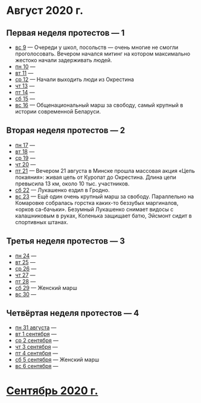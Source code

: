 # Август 2020 г.

## Первая неделя протестов — 1

- [вс 9](./09.md) — Очереди у школ, посольств — очень многие не смогли проголосовать. Вечером начался митинг на котором максимально жестоко начали задерживать людей.
- [пн 10](./10.md) — 
- [вт 11](./11.md) —  
- [ср 12](./12.md) — Начали выходить люди из Окрестина
- [чт 13](./13.md) — 
- [пт 14](./14.md) — 
- [сб 15](./15.md) — 
- [вс 16](./16.md) — Общенациональный марш за свободу, самый крупный в истории современной Беларуси.

## Вторая неделя протестов — 2 

- [пн 17](./17.md) — 
- [вт 18](./18.md) — 
- [ср 19](./19.md) — 
- [чт 20](./20.md) — 
- [пт 21](./21.md) — Вечером 21 августа в Минске прошла массовая акция «Цепь покаяния»: живая цепь от Куропат до Окрестина. Длина цепи превысила 13 км, около 10 тыс. участников.
- [сб 22](./22.md) — Лукашенко ездил в Гродно.
- [вс 23](./23.md) — Ещё один очень крупный марш за свободу. Параллельно на Комаровке собралась горстка каких-то беззубых маргиналов, «орков са-бачьки». Безумный Лукашенко снимает видосы с калашниковым в руках, Коленька защищает батю, Эйсмонт сидит в спортивных штанах.

## Третья неделя протестов — 3

- [пн 24](./24.md) — 
- [вт 25](./25.md) — 
- [ср 26](./26.md) — 
- [чт 27](./27.md) — 
- [пт 28](./28.md) — 
- [сб 29](./29.md) — Женский марш
- [вс 30](./30.md) — 

## Четвёртая неделя протестов — 4

- [пн 31 августа](./24.md) — 
- [вт 1 сентября](../09/01.md) — 
- [ср 2 сентября](../09/02.md) — 
- [чт 3 сентября](../09/03.md) — 
- [пт 4 сентября](../09/04.md) — 
- [сб 5 сентября](../09/05.md) — Женский марш
- [вс 6 сентября](../09/06.md) — 

# [Сентябрь 2020 г.](../09/)
